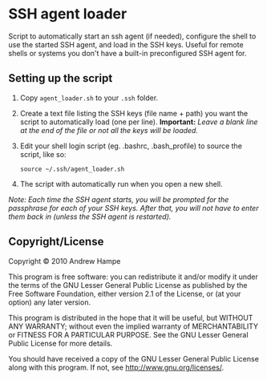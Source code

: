 SSH agent loader
================

Script to automatically start an ssh agent (if needed), configure the shell to
use the started SSH agent, and load in the SSH keys. Useful for remote shells
or systems you don't have a built-in preconfigured SSH agent for.

Setting up the script
---------------------

1. Copy `agent_loader.sh` to your `.ssh` folder.
2. Create a text file listing the SSH keys (file name + path) you want the
   script to automatically load (one per line). __Important:__ _Leave a blank
   line at the end of the file or not all the keys will be loaded._
3. Edit your shell login script (eg. .bashrc, .bash_profile) to source the
   script, like so:

    `source ~/.ssh/agent_loader.sh`

4. The script with automatically run when you open a new shell.

_Note: Each time the SSH agent starts, you will be prompted for the passphrase
for each of your SSH keys. After that, you will not have to enter them back in
(unless the SSH agent is restarted)._

Copyright/License
-----------------

Copyright © 2010 Andrew Hampe

This program is free software: you can redistribute it and/or modify
it under the terms of the GNU Lesser General Public License as
published by the Free Software Foundation, either version 2.1 of the
License, or (at your option) any later version.

This program is distributed in the hope that it will be useful,
but WITHOUT ANY WARRANTY; without even the implied warranty of
MERCHANTABILITY or FITNESS FOR A PARTICULAR PURPOSE. See the
GNU Lesser General Public License for more details.

You should have received a copy of the GNU Lesser General Public
License along with this program. If not, see
<http://www.gnu.org/licenses/>.
